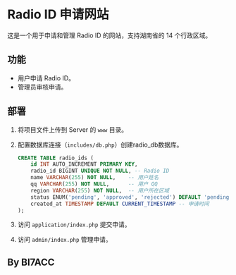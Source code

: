# Radio ID 申请网站

这是一个用于申请和管理 Radio ID 的网站，支持湖南省的 14 个行政区域。

## 功能
- 用户申请 Radio ID。
- 管理员审核申请。

## 部署
1. 将项目文件上传到 Server 的 `www` 目录。

2. 配置数据库连接（`includes/db.php`）创建radio_db数据库。

   ```sql
   CREATE TABLE radio_ids (
       id INT AUTO_INCREMENT PRIMARY KEY,
       radio_id BIGINT UNIQUE NOT NULL, -- Radio ID
       name VARCHAR(255) NOT NULL,    -- 用户姓名
       qq VARCHAR(255) NOT NULL,      -- 用户 QQ
       region VARCHAR(255) NOT NULL,  -- 用户所在区域
       status ENUM('pending', 'approved', 'rejected') DEFAULT 'pending', -- 申请状态
       created_at TIMESTAMP DEFAULT CURRENT_TIMESTAMP -- 申请时间
   );
   ```

   

3. 访问 `application/index.php` 提交申请。

4. 访问 `admin/index.php` 管理申请。

## By BI7ACC